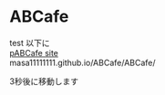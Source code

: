 # ABCafe
test 以下に<br>
<a href="ABCafe">pABCafe site</a>
<br>masa11111111.github.io/ABCafe/ABCafe/
<META http-equiv="Refresh" content="3;URL=masa11111111.github.io/ABCafe/ABCafe/">
  <p>3秒後に移動します</p>

